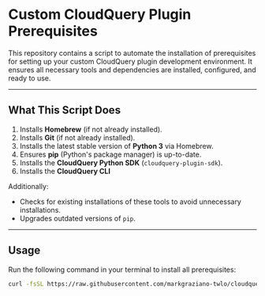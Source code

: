 # Custom CloudQuery Plugin Prerequisites

This repository contains a script to automate the installation of prerequisites for setting up your custom CloudQuery plugin development environment. It ensures all necessary tools and dependencies are installed, configured, and ready to use.

---

## **What This Script Does**
1. Installs **Homebrew** (if not already installed).
2. Installs **Git** (if not already installed).
3. Installs the latest stable version of **Python 3** via Homebrew.
4. Ensures **pip** (Python's package manager) is up-to-date.
5. Installs the **CloudQuery Python SDK** (`cloudquery-plugin-sdk`).
6. Installs the **CloudQuery CLI**

Additionally:
- Checks for existing installations of these tools to avoid unnecessary installations.
- Upgrades outdated versions of `pip`.

---

## **Usage**

Run the following command in your terminal to install all prerequisites:

```bash
curl -fsSL https://raw.githubusercontent.com/markgraziano-twlo/cloudquery_plugin_prereqs/refs/heads/main/setup.py | python3
